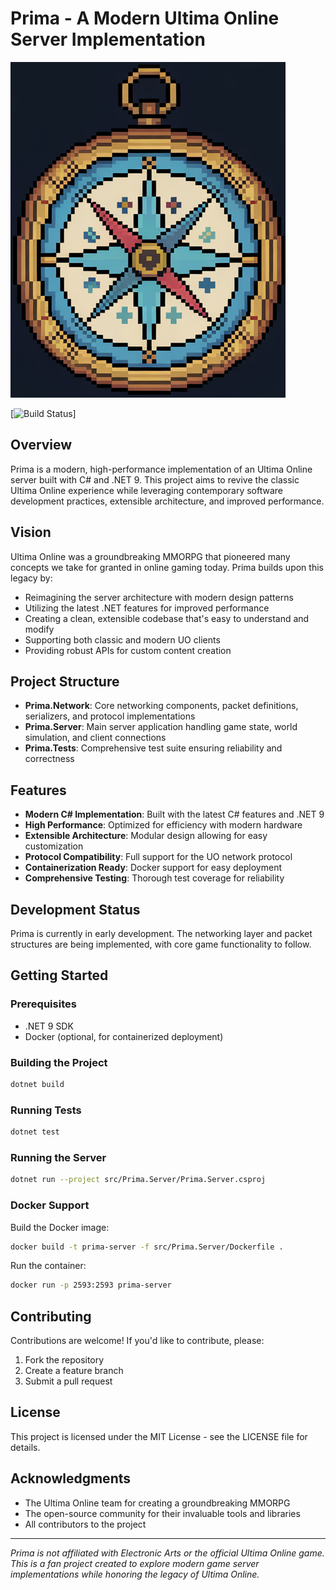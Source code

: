 # Prima - A Modern Ultima Online Server Implementation


![Prima Logo](Assets/prima_logo.png)

[![Build Status](https://img.shields.io/github/workflow/status/tgiachi/prima/CI)]


## Overview

Prima is a modern, high-performance implementation of an Ultima Online server built with C# and .NET 9. This project aims to revive the classic Ultima Online experience while leveraging contemporary software development practices, extensible architecture, and improved performance.

## Vision

Ultima Online was a groundbreaking MMORPG that pioneered many concepts we take for granted in online gaming today. Prima builds upon this legacy by:

- Reimagining the server architecture with modern design patterns
- Utilizing the latest .NET features for improved performance
- Creating a clean, extensible codebase that's easy to understand and modify
- Supporting both classic and modern UO clients
- Providing robust APIs for custom content creation

## Project Structure

- **Prima.Network**: Core networking components, packet definitions, serializers, and protocol implementations
- **Prima.Server**: Main server application handling game state, world simulation, and client connections
- **Prima.Tests**: Comprehensive test suite ensuring reliability and correctness

## Features

- **Modern C# Implementation**: Built with the latest C# features and .NET 9
- **High Performance**: Optimized for efficiency with modern hardware
- **Extensible Architecture**: Modular design allowing for easy customization
- **Protocol Compatibility**: Full support for the UO network protocol
- **Containerization Ready**: Docker support for easy deployment
- **Comprehensive Testing**: Thorough test coverage for reliability

## Development Status

Prima is currently in early development. The networking layer and packet structures are being implemented, with core game functionality to follow.

## Getting Started

### Prerequisites

- .NET 9 SDK
- Docker (optional, for containerized deployment)

### Building the Project

```bash
dotnet build
```

### Running Tests

```bash
dotnet test
```

### Running the Server

```bash
dotnet run --project src/Prima.Server/Prima.Server.csproj
```

### Docker Support

Build the Docker image:

```bash
docker build -t prima-server -f src/Prima.Server/Dockerfile .
```

Run the container:

```bash
docker run -p 2593:2593 prima-server
```

## Contributing

Contributions are welcome! If you'd like to contribute, please:

1. Fork the repository
2. Create a feature branch
3. Submit a pull request

## License

This project is licensed under the MIT License - see the LICENSE file for details.

## Acknowledgments

- The Ultima Online team for creating a groundbreaking MMORPG
- The open-source community for their invaluable tools and libraries
- All contributors to the project

---

*Prima is not affiliated with Electronic Arts or the official Ultima Online game. This is a fan project created to explore modern game server implementations while honoring the legacy of Ultima Online.*
